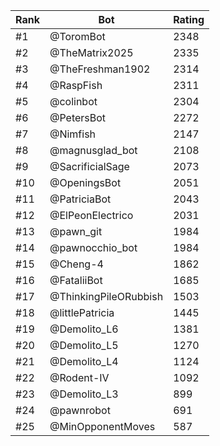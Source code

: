 Rank|Bot|Rating
---|---|---
#1|@ToromBot|2348
#2|@TheMatrix2025|2335
#3|@TheFreshman1902|2314
#4|@RaspFish|2311
#5|@colinbot|2304
#6|@PetersBot|2272
#7|@Nimfish|2147
#8|@magnusglad_bot|2108
#9|@SacrificialSage|2073
#10|@OpeningsBot|2051
#11|@PatriciaBot|2043
#12|@ElPeonElectrico|2031
#13|@pawn_git|1984
#14|@pawnocchio_bot|1984
#15|@Cheng-4|1862
#16|@FataliiBot|1685
#17|@ThinkingPileORubbish|1503
#18|@littlePatricia|1445
#19|@Demolito_L6|1381
#20|@Demolito_L5|1270
#21|@Demolito_L4|1124
#22|@Rodent-IV|1092
#23|@Demolito_L3|899
#24|@pawnrobot|691
#25|@MinOpponentMoves|587
